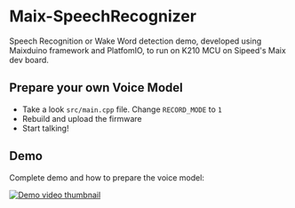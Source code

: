 # Maix-SpeechRecognizer
Speech Recognition or Wake Word detection demo, developed using Maixduino framework and PlatfomIO, to run on K210 MCU on Sipeed's Maix dev board.

## Prepare your own Voice Model

* Take a look `src/main.cpp` file. Change `RECORD_MODE` to `1`
* Rebuild and upload the firmware
* Start talking!

## Demo
Complete demo and how to prepare the voice model:

[![Demo video thumbnail](https://img.youtube.com/vi/i5DQSper7GA/hqdefault.jpg)](https://www.youtube.com/watch?v=i5DQSper7GA)
